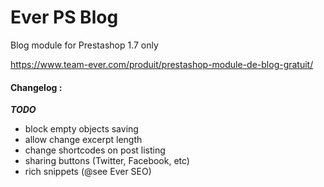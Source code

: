 # Ever PS Blog

Blog module for Prestashop 1.7 only

https://www.team-ever.com/produit/prestashop-module-de-blog-gratuit/

#### Changelog :

***TODO***
- block empty objects saving
- allow change excerpt length
- change shortcodes on post listing
- sharing buttons (Twitter, Facebook, etc)
- rich snippets (@see Ever SEO)
